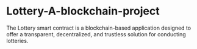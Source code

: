 # Lottery-A-blockchain-project
The Lottery smart contract is a blockchain-based application designed to offer a transparent, decentralized, and trustless solution for conducting lotteries.
